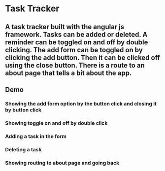 # Task Tracker

## A task tracker built with the angular js framework. Tasks can be added or deleted. A reminder can be toggled on and off by double clicking. The add form can be toggled on by clicking the add button. Then it can be clicked off using the close button. There is a route to an about page that tells a bit about the app. 

## Demo 

### Showing the add form option by the button click and closing it by button click

### Showing toggle on and off by double click 

### Adding a task in the form 

### Deleting a task 

### Showing routing to about page and going back


